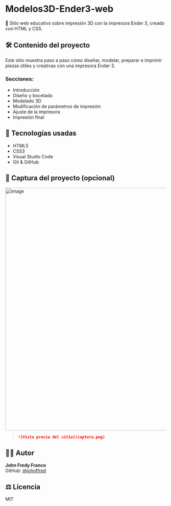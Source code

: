 # Modelos3D-Ender3-web

🎨 Sitio web educativo sobre impresión 3D con la impresora Ender 3, creado con HTML y CSS.

## 🛠 Contenido del proyecto

Este sitio muestra paso a paso cómo diseñar, modelar, preparar e imprimir piezas útiles y creativas con una impresora Ender 3.

### Secciones:
- Introducción
- Diseño y bocetado
- Modelado 3D
- Modificación de parámetros de impresión
- Ajuste de la impresora
- Impresión final

## 🧰 Tecnologías usadas

- HTML5
- CSS3
- Visual Studio Code
- Git & GitHub

## 📸 Captura del proyecto (opcional)

<img width="1430" height="758" alt="image" src="https://github.com/user-attachments/assets/15cc13c3-e33b-4547-acea-69f1518990de" />

>
> ```markdown
> ![Vista previa del sitio](captura.png)
> ```

## 👨‍💻 Autor

**John Fredy Franco**  
GitHub: [@johnffred](https://github.com/johnffred)

## ⚖️ Licencia

MIT
